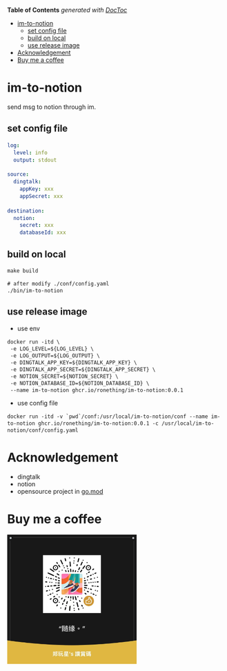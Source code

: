 <!-- START doctoc generated TOC please keep comment here to allow auto update -->
<!-- DON'T EDIT THIS SECTION, INSTEAD RE-RUN doctoc TO UPDATE -->
**Table of Contents**  *generated with [DocToc](https://github.com/thlorenz/doctoc)*

- [im-to-notion](#im-to-notion)
  - [set config file](#set-config-file)
  - [build on local](#build-on-local)
  - [use release image](#use-release-image)
- [Acknowledgement](#acknowledgement)
- [Buy me a coffee](#buy-me-a-coffee)

<!-- END doctoc generated TOC please keep comment here to allow auto update -->

# im-to-notion

send msg to notion through im.

## set config file

```yaml
log:
  level: info
  output: stdout

source:
  dingtalk:
    appKey: xxx
    appSecret: xxx

destination:
  notion:
    secret: xxx
    databaseId: xxx
```

## build on local

```shell
make build
```

```shell
# after modify ./conf/config.yaml
./bin/im-to-notion
```

## use release image

- use env

```shell
docker run -itd \
 -e LOG_LEVEL=${LOG_LEVEL} \
 -e LOG_OUTPUT=${LOG_OUTPUT} \
 -e DINGTALK_APP_KEY=${DINGTALK_APP_KEY} \
 -e DINGTALK_APP_SECRET=${DINGTALK_APP_SECRET} \
 -e NOTION_SECRET=${NOTION_SECRET} \
 -e NOTION_DATABASE_ID=${NOTION_DATABASE_ID} \
 --name im-to-notion ghcr.io/ronething/im-to-notion:0.0.1
```

- use config file

```shell
docker run -itd -v `pwd`/conf:/usr/local/im-to-notion/conf --name im-to-notion ghcr.io/ronething/im-to-notion:0.0.1 -c /usr/local/im-to-notion/conf/config.yaml
```

# Acknowledgement

- dingtalk
- notion
- opensource project in [go.mod](./go.mod)

# Buy me a coffee

<img src="https://github.com/ronething/ronething/blob/master/images/wechat.jpg?raw=true" alt="wechat" width="300px" />

